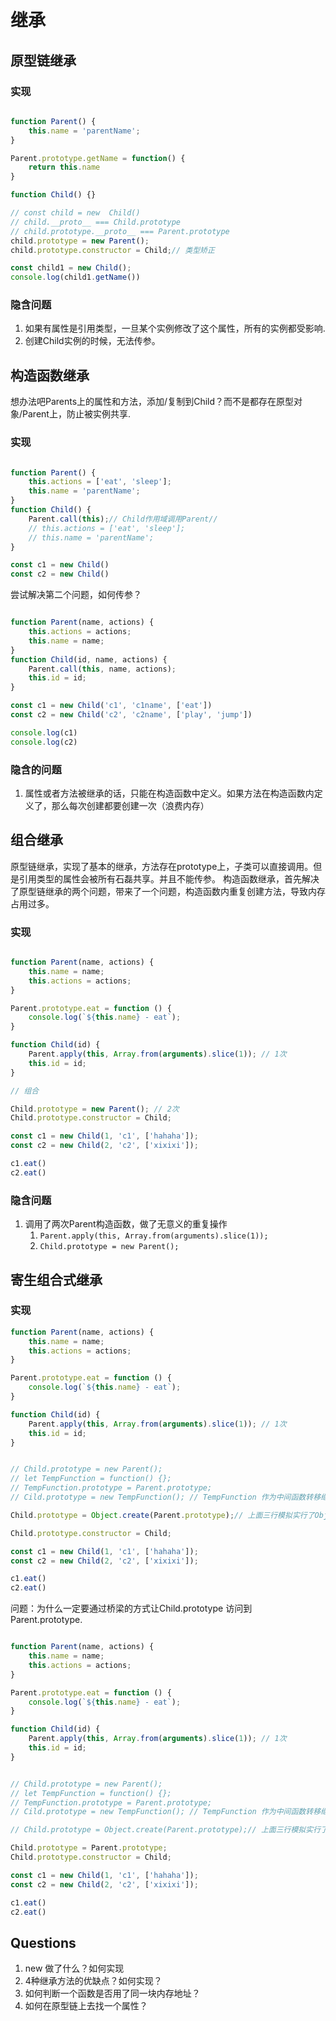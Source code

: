 # 继承

## 原型链继承

### 实现

```js

function Parent() {
    this.name = 'parentName';
}

Parent.prototype.getName = function() {
    return this.name
}

function Child() {}

// const child = new  Child()
// child.__proto__ === Child.prototype
// child.prototype.__proto__ === Parent.prototype
child.prototype = new Parent();
child.prototype.constructor = Child;// 类型矫正

const child1 = new Child();
console.log(child1.getName())
```

### 隐含问题

1. 如果有属性是引用类型，一旦某个实例修改了这个属性，所有的实例都受影响.
2. 创建Child实例的时候，无法传参。


## 构造函数继承

想办法吧Parents上的属性和方法，添加/复制到Child？而不是都存在原型对象/Parent上，防止被实例共享.


### 实现

```js

function Parent() {
    this.actions = ['eat', 'sleep'];
    this.name = 'parentName';
}
function Child() {
    Parent.call(this);// Child作用域调用Parent// 
    // this.actions = ['eat', 'sleep'];
    // this.name = 'parentName';
}

const c1 = new Child()
const c2 = new Child()
```

尝试解决第二个问题，如何传参？

```js

function Parent(name, actions) {
    this.actions = actions;
    this.name = name;
}
function Child(id, name, actions) {
    Parent.call(this, name, actions);
    this.id = id;
}

const c1 = new Child('c1', 'c1name', ['eat'])
const c2 = new Child('c2', 'c2name', ['play', 'jump'])

console.log(c1)
console.log(c2)
```

### 隐含的问题

1. 属性或者方法被继承的话，只能在构造函数中定义。如果方法在构造函数内定义了，那么每次创建都要创建一次（浪费内存）



## 组合继承
原型链继承，实现了基本的继承，方法存在prototype上，子类可以直接调用。但是引用类型的属性会被所有石磊共享。并且不能传参。
构造函数继承，首先解决了原型链继承的两个问题，带来了一个问题，构造函数内重复创建方法，导致内存占用过多。

### 实现

```js

function Parent(name, actions) {
    this.name = name;
    this.actions = actions;
}

Parent.prototype.eat = function () {
    console.log(`${this.name} - eat`);
}

function Child(id) {
    Parent.apply(this, Array.from(arguments).slice(1)); // 1次
    this.id = id;
}

// 组合

Child.prototype = new Parent(); // 2次
Child.prototype.constructor = Child;

const c1 = new Child(1, 'c1', ['hahaha']);
const c2 = new Child(2, 'c2', ['xixixi']);

c1.eat()
c2.eat()
```

### 隐含问题

1. 调用了两次Parent构造函数，做了无意义的重复操作
    1. `Parent.apply(this, Array.from(arguments).slice(1));`
    2. `Child.prototype = new Parent();`

## 寄生组合式继承

### 实现

```js
function Parent(name, actions) {
    this.name = name;
    this.actions = actions;
}

Parent.prototype.eat = function () {
    console.log(`${this.name} - eat`);
}

function Child(id) {
    Parent.apply(this, Array.from(arguments).slice(1)); // 1次
    this.id = id;
}


// Child.prototype = new Parent(); 
// let TempFunction = function() {};
// TempFunction.prototype = Parent.prototype;
// Cild.prototype = new TempFunction(); // TempFunction 作为中间函数转移继承实例属性

Child.prototype = Object.create(Parent.prototype);// 上面三行模拟实行了Object.create();

Child.prototype.constructor = Child;

const c1 = new Child(1, 'c1', ['hahaha']);
const c2 = new Child(2, 'c2', ['xixixi']);

c1.eat()
c2.eat()
```

问题：为什么一定要通过桥梁的方式让Child.prototype 访问到 Parent.prototype.

```js

function Parent(name, actions) {
    this.name = name;
    this.actions = actions;
}

Parent.prototype.eat = function () {
    console.log(`${this.name} - eat`);
}

function Child(id) {
    Parent.apply(this, Array.from(arguments).slice(1)); // 1次
    this.id = id;
}


// Child.prototype = new Parent(); 
// let TempFunction = function() {};
// TempFunction.prototype = Parent.prototype;
// Cild.prototype = new TempFunction(); // TempFunction 作为中间函数转移继承实例属性

// Child.prototype = Object.create(Parent.prototype);// 上面三行模拟实行了Object.create();

Child.prototype = Parent.prototype;
Child.prototype.constructor = Child;

const c1 = new Child(1, 'c1', ['hahaha']);
const c2 = new Child(2, 'c2', ['xixixi']);

c1.eat()
c2.eat()
```


## Questions

1. new 做了什么？如何实现
2. 4种继承方法的优缺点？如何实现？
3. 如何判断一个函数是否用了同一块内存地址？
4. 如何在原型链上去找一个属性？